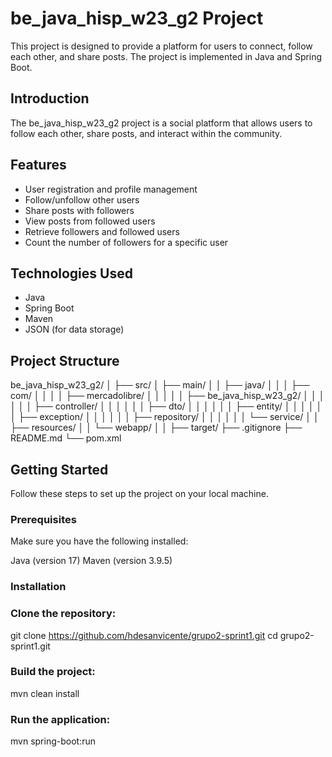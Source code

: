 # be_java_hisp_w23_g2 Project

This project is designed to provide a platform for users to connect, follow each other, and share posts. The project is implemented in Java and Spring Boot.

## Introduction
The be_java_hisp_w23_g2 project is a social platform that allows users to follow each other, share posts, and interact within the community.

## Features
- User registration and profile management
- Follow/unfollow other users
- Share posts with followers
- View posts from followed users
- Retrieve followers and followed users
- Count the number of followers for a specific user

## Technologies Used
- Java
- Spring Boot
- Maven
- JSON (for data storage)

## Project Structure
be_java_hisp_w23_g2/
│
├── src/
│   ├── main/
│   │   ├── java/
│   │   │   ├── com/
│   │   │   │   ├── mercadolibre/
│   │   │   │   │   ├── be_java_hisp_w23_g2/
│   │   │   │   │   │   ├── controller/
│   │   │   │   │   │   ├── dto/
│   │   │   │   │   │   ├── entity/
│   │   │   │   │   │   ├── exception/
│   │   │   │   │   │   ├── repository/
│   │   │   │   │   │   └── service/
│   │   ├── resources/
│   │   └── webapp/
│   │
├── target/
├── .gitignore
├── README.md
└── pom.xml

## Getting Started
Follow these steps to set up the project on your local machine.

### Prerequisites
Make sure you have the following installed:

Java (version 17)
Maven (version 3.9.5)

### Installation

### Clone the repository:
git clone https://github.com/hdesanvicente/grupo2-sprint1.git
cd grupo2-sprint1.git

### Build the project:
mvn clean install

### Run the application:
mvn spring-boot:run
